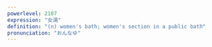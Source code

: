 ```yaml
---
powerlevel: 2107
expression: "女湯"
definition: "(n) women's bath; women's section in a public bath"
pronunciation: "おんなゆ"
---
```

